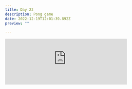 ```yaml
---
title: Day 22
description: Pong game
date: 2022-12-19T12:01:39.892Z
preview: ""

---
```

<iframe src="https://mastodontech.de/@larnius/109542272940295569/embed" class="mastodon-embed" style="max-width: 100%; border: 0" width="400" allowfullscreen="allowfullscreen"></iframe><script src="https://mastodontech.de/embed.js" async="async"></script>